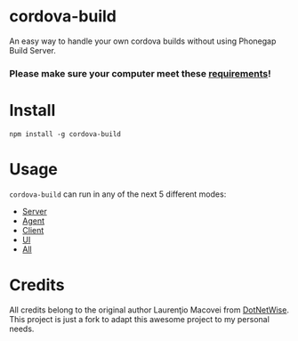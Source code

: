 # cordova-build

An easy way to handle your own cordova builds without using Phonegap Build Server.


### Please make sure your computer meet these [requirements](docs/Requirements.md)!

# Install

	npm install -g cordova-build

# Usage

`cordova-build` can run in any of the next 5 different modes:

- [Server](docs/Server.md)
- [Agent](docs/Agent.md)
- [Client](docs/Client.md)
- [UI](docs/UI.md)
- [All](docs/All.md)

# Credits

All credits belong to the original author Laurenţio Macovei from [DotNetWise](http://www.dotnetwise.com/). This project is just a fork to adapt this awesome project to my personal needs.